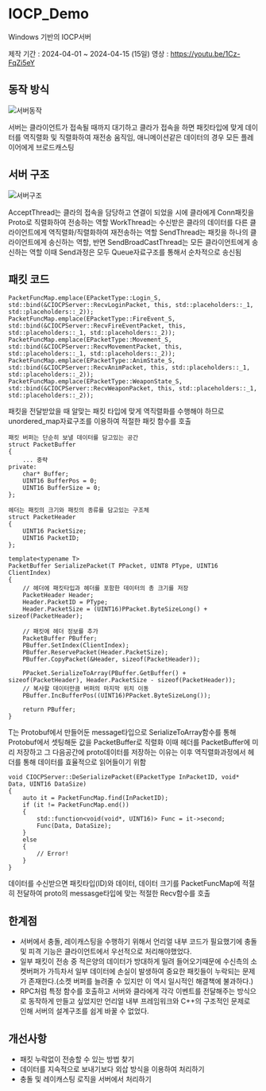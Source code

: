 # IOCP_Demo
Windows 기반의 IOCP서버

제작 기간 : 2024-04-01 ~ 2024-04-15 (15일)
영상 : https://youtu.be/1Cz-FqZi5eY

## 동작 방식
![서버동작](https://github.com/Naezan/IOCP_Demo/blob/main/image/서버동작.png?raw=true)

서버는 클라이언트가 접속될 때까지 대기하고 클라가 접속을 하면 패킷타입에 맞게 데이터를 역직렬화 및 직렬화하여 재전송
움직임, 애니메이션같은 데이터의 경우 모든 플레이어에게 브로드캐스팅

## 서버 구조
![서버구조](https://github.com/Naezan/IOCP_Demo/blob/main/image/서버구조.png?raw=true)

AcceptThread는 클라의 접속을 담당하고 연결이 되었을 시에 클라에게 Conn패킷을 Proto로 직렬화하여 전송하는 역할
WorkThread는 수신받은 클라의 데이터를 다른 클라이언트에게 역직렬화/직렬화하여 재전송하는 역할
SendThread는 패킷을 하나의 클라이언트에게 송신하는 역할, 반면 SendBroadCastThread는 모든 클라이언트에게 송신하는 역할
이때 Send과정은 모두 Queue자료구조를 통해서 순차적으로 송신됨

## 패킷 코드

```
PacketFuncMap.emplace(EPacketType::Login_S, std::bind(&CIOCPServer::RecvLoginPacket, this, std::placeholders::_1, std::placeholders::_2));
PacketFuncMap.emplace(EPacketType::FireEvent_S, std::bind(&CIOCPServer::RecvFireEventPacket, this, std::placeholders::_1, std::placeholders::_2));
PacketFuncMap.emplace(EPacketType::Movement_S, std::bind(&CIOCPServer::RecvMovementPacket, this, std::placeholders::_1, std::placeholders::_2));
PacketFuncMap.emplace(EPacketType::AnimState_S, std::bind(&CIOCPServer::RecvAnimPacket, this, std::placeholders::_1, std::placeholders::_2));
PacketFuncMap.emplace(EPacketType::WeaponState_S, std::bind(&CIOCPServer::RecvWeaponPacket, this, std::placeholders::_1, std::placeholders::_2));
```
패킷을 전달받았을 때 알맞는 패킷 타입에 맞게 역직렬화를 수행해야 하므로 unordered_map자료구조를 이용하여 적절한 패킷 함수를 호출

```
패킷 버퍼는 단순히 보낼 데이터를 담고있는 공간
struct PacketBuffer
{
    ... 중략
private:
	char* Buffer;
	UINT16 BufferPos = 0;
	UINT16 BufferSize = 0;
};

헤더는 패킷의 크기와 패킷의 종류를 담고있는 구조체
struct PacketHeader
{
	UINT16 PacketSize;
	UINT16 PacketID;
};

template<typename T>
PacketBuffer SerializePacket(T PPacket, UINT8 PType, UINT16 ClientIndex)
{
	// 헤더에 패킷타입과 헤더를 포함한 데이터의 총 크기를 저장
	PacketHeader Header;
	Header.PacketID = PType;
	Header.PacketSize = (UINT16)PPacket.ByteSizeLong() + sizeof(PacketHeader);

	// 패킷에 헤더 정보를 추가
	PacketBuffer PBuffer;
	PBuffer.SetIndex(ClientIndex);
	PBuffer.ReservePacket(Header.PacketSize);
	PBuffer.CopyPacket(&Header, sizeof(PacketHeader));

	PPacket.SerializeToArray(PBuffer.GetBuffer() + sizeof(PacketHeader), Header.PacketSize - sizeof(PacketHeader));
	// 복사할 데이터만큼 버퍼의 마지막 위치 이동
	PBuffer.IncBufferPos((UINT16)PPacket.ByteSizeLong());

	return PBuffer;
}
```

T는 Protobuf에서 만들어둔 message타입으로 SerializeToArray함수를 통해 Protobuf에서 셋팅해둔 값을 PacketBuffer로 직렬화
이때 헤더를 PacketBuffer에 미리 저장하고 그 다음공간에 proto데이터를 저장하는 이유는 이후 역직렬화과정에서 헤더를 통해 데이터를 효율적으로 읽어들이기 위함

```
void CIOCPServer::DeSerializePacket(EPacketType InPacketID, void* Data, UINT16 DataSize)
{
	auto it = PacketFuncMap.find(InPacketID);
	if (it != PacketFuncMap.end())
	{
		std::function<void(void*, UINT16)> Func = it->second;
		Func(Data, DataSize);
	}
	else
	{
		// Error!
	}
}
```

데이터를 수신받으면 패킷타입(ID)와 데이터, 데이터 크기를 PacketFuncMap에 적절히 전달하여 proto의 messasge타입에 맞는 적절한 Recv함수를 호출

## 한계점
- 서버에서 충돌, 레이캐스팅을 수행하기 위해서 언리얼 내부 코드가 필요했기에 충돌 및 피격 기능은 클라이언트에서 우선적으로 처리해야했었다.
- 일부 패킷이 전송 중 적은양의 데이터가 방대하게 밀려 들어오기때문에 수신측의 소켓버퍼가 가득차서 일부 데이터에 손실이 발생하여 중요한 패킷들이 누락되는 문제가 존재한다.(소켓 버퍼를 늘려줄 수 있지만 이 역시 일시적인 해결책에 불과하다.)
- RPC처럼 특정 함수를 호출하고 서버와 클라에게 각각 이벤트를 전달해주는 방식으로 동작하게 만들고 싶었지만 언리얼 내부 프레임워크와 C++의 구조적인 문제로 인해 서버의 설계구조를 쉽게 바꿀 수 없었다.

## 개선사항
- 패킷 누락없이 전송할 수 있는 방법 찾기
- 데이터를 지속적으로 보내기보다 외삽 방식을 이용하여 처리하기
- 충돌 및 레이캐스팅 로직을 서버에서 처리하기